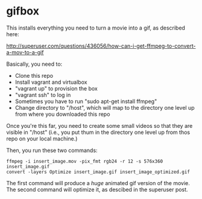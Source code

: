 # gifbox

This installs everything you need to turn a movie into a gif, as described here:

http://superuser.com/questions/436056/how-can-i-get-ffmpeg-to-convert-a-mov-to-a-gif

Basically, you need to:

* Clone this repo
* Install vagrant and virtualbox
* "vagrant up" to provision the box
* "vagrant ssh" to log in
* Sometimes you have to run "sudo apt-get install ffmpeg"
* Change directory to "/host", which will map to the directory one level up from where you downloaded this repo

Once you're this far, you need to create some small videos so that they are visible in "/host"  (i.e., you put thum in the directory one level up from thos repo on your local machine.)  

Then, you run these two commands:

```
ffmpeg -i insert_image.mov -pix_fmt rgb24 -r 12 -s 576x360 insert_image.gif
convert -layers Optimize insert_image.gif insert_image_optimized.gif
```

The first command will produce a *huge* animated gif version of the movie.  The second command will optimize it, as descibed in the superuser post.


